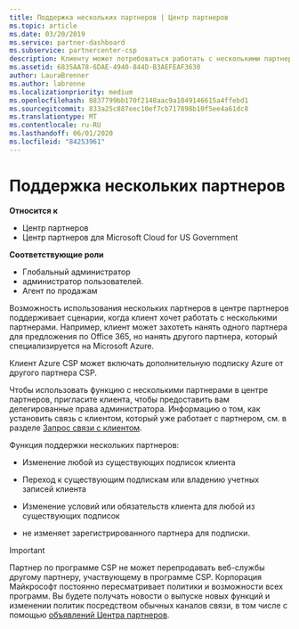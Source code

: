 ```yaml
---
title: Поддержка нескольких партнеров | Центр партнеров
ms.topic: article
ms.date: 03/20/2019
ms.service: partner-dashboard
ms.subservice: partnercenter-csp
description: Клиенту может потребоваться работать с несколькими партнерами в рамках программы поставщиков облачных решений, специализирующимися на разных услугах.
ms.assetid: 6835AA78-6DAE-4940-844D-B3AEFEAF3630
author: LauraBrenner
ms.author: labrenne
ms.localizationpriority: medium
ms.openlocfilehash: 8837799bb170f2148aac9a1849146615a4ffebd1
ms.sourcegitcommit: 833a25c887eec10ef7cb717898b10f5ee4a61dc8
ms.translationtype: MT
ms.contentlocale: ru-RU
ms.lasthandoff: 06/01/2020
ms.locfileid: "84253961"
---
```

# <a name="multi-partner-support"></a>Поддержка нескольких партнеров

**Относится к**

-  Центр партнеров
-  Центр партнеров для Microsoft Cloud for US Government

**Соответствующие роли**
-   Глобальный администратор
-   администратор пользователей.
-   Агент по продажам

Возможность использования нескольких партнеров в центре партнеров поддерживает сценарии, когда клиент хочет работать с несколькими партнерами. Например, клиент может захотеть нанять одного партнера для предложения по Office 365, но нанять другого партнера, который специализируется на Microsoft Azure. 

Клиент Azure CSP может включать дополнительную подписку Azure от другого партнера CSP.

Чтобы использовать функцию с несколькими партнерами в центре партнеров, пригласите клиента, чтобы предоставить вам делегированные права администратора. Информацию о том, как установить связь с клиентом, который уже работает с партнером, см. в разделе [Запрос связи с клиентом](request-a-relationship-with-a-customer.md).

Функция поддержки нескольких партнеров:

- Изменение любой из существующих подписок клиента

- Переход к существующим подпискам или владению учетных записей клиента

- Изменение условий или обязательств клиента для любой из существующих подписок

- не изменяет зарегистрированного партнера для подписки.

> [!IMPORTANT]  
> Партнер по программе CSP не может перепродавать веб-службы другому партнеру, участвующему в программе CSP. Корпорация Майкрософт постоянно пересматривает политики и возможности всех программ. Вы будете получать новости о выпуске новых функций и изменении политик посредством обычных каналов связи, в том числе с помощью [объявлений Центра партнеров](announcements/index.md).







